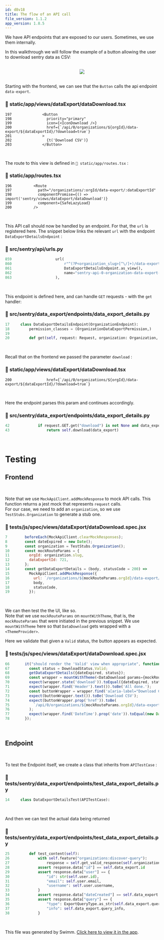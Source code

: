 ```yaml
---
id: d8v18
title: The flow of an API call
file_version: 1.1.2
app_version: 1.8.5
---
```


We have API endpoints that are exposed to our users. Sometimes, we use them internally.

In this walkthrough we will follow the example of a button allowing the user to download sentry data as CSV:

<br/>

<div align="center"><img src="https://firebasestorage.googleapis.com/v0/b/swimmio-content/o/repositories%2FZ2l0aHViJTNBJTNBc2VudHJ5JTNBJTNBc3dpbW1pbw%3D%3D%2F8dfe0b92-7e7e-4338-b1ff-3738ac5503db.png?alt=media&token=a80f09a7-7c13-4dd5-903b-7c764e9b9a65" style="width:'100%'"/></div>

<br/>

Starting with the frontend, we can see that the `Button`<swm-token data-swm-token=":static/app/views/dataExport/dataDownload.tsx:197:2:2:`          &lt;Button`"/> calls the api endpoint `data-export`<swm-token data-swm-token=":static/app/views/dataExport/dataDownload.tsx:200:15:17:`            href={`/api/0/organizations/${orgId}/data-export/${dataExportId}/?download=true`}`"/>.
<!-- NOTE-swimm-snippet: the lines below link your snippet to Swimm -->
### 📄 static/app/views/dataExport/dataDownload.tsx
```tsx
197              <Button
198                priority="primary"
199                icon={<IconDownload />}
200                href={`/api/0/organizations/${orgId}/data-export/${dataExportId}/?download=true`}
201              >
202                {t('Download CSV')}
203              </Button>
```

<br/>

The route to this view is defined in `📄 static/app/routes.tsx` :
<!-- NOTE-swimm-snippet: the lines below link your snippet to Swimm -->
### 📄 static/app/routes.tsx
```tsx
196          <Route
197            path="/organizations/:orgId/data-export/:dataExportId"
198            componentPromise={() => import('sentry/views/dataExport/dataDownload')}
199            component={SafeLazyLoad}
200          />
```

<br/>

This API call should now be handled by an endpoint. For that, the `url`<swm-token data-swm-token=":src/sentry/api/urls.py:859:1:1:`                url(`"/> is registered here. The snippet below links the relevant `url`<swm-token data-swm-token=":src/sentry/api/urls.py:859:1:1:`                url(`"/> with the endpoint `DataExportDetailsEndpoint`<swm-token data-swm-token=":src/sentry/api/urls.py:861:1:1:`                    DataExportDetailsEndpoint.as_view(),`"/> :
<!-- NOTE-swimm-snippet: the lines below link your snippet to Swimm -->
### 📄 src/sentry/api/urls.py
```python
859                    url(
860                        r"^(?P<organization_slug>[^\/]+)/data-export/(?P<data_export_id>[^\/]+)/$",
861                        DataExportDetailsEndpoint.as_view(),
862                        name="sentry-api-0-organization-data-export-details",
863                    ),
```

<br/>

This endpoint is defined here, and can handle `GET`<swm-token data-swm-token=":src/sentry/data_export/endpoints/data_export_details.py:42:5:5:`        if request.GET.get(&quot;download&quot;) is not None and data_export._get_file() is not None:`"/> requests - with the `get`<swm-token data-swm-token=":src/sentry/data_export/endpoints/data_export_details.py:20:3:3:`    def get(self, request: Request, organization: Organization, data_export_id: str) -&gt; Response:`"/> handler:
<!-- NOTE-swimm-snippet: the lines below link your snippet to Swimm -->
### 📄 src/sentry/data_export/endpoints/data_export_details.py
```python
17     class DataExportDetailsEndpoint(OrganizationEndpoint):
18         permission_classes = (OrganizationDataExportPermission,)
19     
20         def get(self, request: Request, organization: Organization, data_export_id: str) -> Response:
```

<br/>

Recall that on the frontend we passed the parameter `download`<swm-token data-swm-token=":static/app/views/dataExport/dataDownload.tsx:200:23:23:`            href={`/api/0/organizations/${orgId}/data-export/${dataExportId}/?download=true`}`"/> :
<!-- NOTE-swimm-snippet: the lines below link your snippet to Swimm -->
### 📄 static/app/views/dataExport/dataDownload.tsx
```tsx
200                href={`/api/0/organizations/${orgId}/data-export/${dataExportId}/?download=true`}
```

<br/>

Here the endpoint parses this param and continues accordingly.
<!-- NOTE-swimm-snippet: the lines below link your snippet to Swimm -->
### 📄 src/sentry/data_export/endpoints/data_export_details.py
```python
42             if request.GET.get("download") is not None and data_export._get_file() is not None:
43                 return self.download(data_export)
```

<br/>

# Testing

## Frontend

<br/>

Note that we use `MockApiClient.addMockResponse`<swm-token data-swm-token=":tests/js/spec/views/dataExport/dataDownload.spec.jsx:15:1:3:`    MockApiClient.addMockResponse({`"/> to mock API calls. This function returns a jest mock that represents `request`<swm-token data-swm-token=":src/sentry/data_export/endpoints/data_export_details.py:20:8:8:`    def get(self, request: Request, organization: Organization, data_export_id: str) -&gt; Response:`"/> calls.  
For our case, we need to add an `organization`<swm-token data-swm-token=":tests/js/spec/views/dataExport/dataDownload.spec.jsx:9:3:3:`  const organization = TestStubs.Organization();`"/>, so we use `TestStubs.Organization`<swm-token data-swm-token=":tests/js/spec/views/dataExport/dataDownload.spec.jsx:9:7:9:`  const organization = TestStubs.Organization();`"/> to generate a stub one.
<!-- NOTE-swimm-snippet: the lines below link your snippet to Swimm -->
### 📄 tests/js/spec/views/dataExport/dataDownload.spec.jsx
```javascript
7        beforeEach(MockApiClient.clearMockResponses);
8        const dateExpired = new Date();
9        const organization = TestStubs.Organization();
10       const mockRouteParams = {
11         orgId: organization.slug,
12         dataExportId: 721,
13       };
14       const getDataExportDetails = (body, statusCode = 200) =>
15         MockApiClient.addMockResponse({
16           url: `/organizations/${mockRouteParams.orgId}/data-export/${mockRouteParams.dataExportId}/`,
17           body,
18           statusCode,
19         });
```

<br/>

We can then test the the UI, like so.  
Note that we use `mockRouteParams`<swm-token data-swm-token=":tests/js/spec/views/dataExport/dataDownload.spec.jsx:69:15:15:`    const wrapper = mountWithTheme(&lt;DataDownload params={mockRouteParams} /&gt;);`"/> on `mountWithTheme`<swm-token data-swm-token=":tests/js/spec/views/dataExport/dataDownload.spec.jsx:69:7:7:`    const wrapper = mountWithTheme(&lt;DataDownload params={mockRouteParams} /&gt;);`"/>, that is, the `mockRouteParams`<swm-token data-swm-token=":tests/js/spec/views/dataExport/dataDownload.spec.jsx:10:3:3:`  const mockRouteParams = {`"/> that were initiated in the previous snippet. We use `mountWithTheme`<swm-token data-swm-token=":tests/js/spec/views/dataExport/dataDownload.spec.jsx:69:7:7:`    const wrapper = mountWithTheme(&lt;DataDownload params={mockRouteParams} /&gt;);`"/> here so that `DataDownload`<swm-token data-swm-token=":tests/js/spec/views/dataExport/dataDownload.spec.jsx:69:10:10:`    const wrapper = mountWithTheme(&lt;DataDownload params={mockRouteParams} /&gt;);`"/> gets wrapped with a `<ThemeProvider>`.

Here we validate that given a `Valid`<swm-token data-swm-token=":tests/js/spec/views/dataExport/dataDownload.spec.jsx:67:9:9:`    const status = DownloadStatus.Valid;`"/> status, the button appears as expected.
<!-- NOTE-swimm-snippet: the lines below link your snippet to Swimm -->
### 📄 tests/js/spec/views/dataExport/dataDownload.spec.jsx
```javascript
66       it("should render the 'Valid' view when appropriate", function () {
67         const status = DownloadStatus.Valid;
68         getDataExportDetails({dateExpired, status});
69         const wrapper = mountWithTheme(<DataDownload params={mockRouteParams} />);
70         expect(wrapper.state('download')).toEqual({dateExpired, status});
71         expect(wrapper.find('Header').text()).toBe('All done.');
72         const buttonWrapper = wrapper.find('a[aria-label="Download CSV"]');
73         expect(buttonWrapper.text()).toBe('Download CSV');
74         expect(buttonWrapper.prop('href')).toBe(
75           `/api/0/organizations/${mockRouteParams.orgId}/data-export/${mockRouteParams.dataExportId}/?download=true`
76         );
77         expect(wrapper.find('DateTime').prop('date')).toEqual(new Date(dateExpired));
78       });
```

<br/>

## Endpoint

<br/>

To test the Endpoint itself, we create a class that inherits from `APITestCase`<swm-token data-swm-token=":tests/sentry/data_export/endpoints/test_data_export_details.py:14:4:4:`class DataExportDetailsTest(APITestCase):`"/> :
<!-- NOTE-swimm-snippet: the lines below link your snippet to Swimm -->
### 📄 tests/sentry/data_export/endpoints/test_data_export_details.py
```python
14     class DataExportDetailsTest(APITestCase):
```

<br/>

And then we can test the actual data being returned
<!-- NOTE-swimm-snippet: the lines below link your snippet to Swimm -->
### 📄 tests/sentry/data_export/endpoints/test_data_export_details.py
```python
25         def test_content(self):
26             with self.feature("organizations:discover-query"):
27                 response = self.get_valid_response(self.organization.slug, self.data_export.id)
28             assert response.data["id"] == self.data_export.id
29             assert response.data["user"] == {
30                 "id": str(self.user.id),
31                 "email": self.user.email,
32                 "username": self.user.username,
33             }
34             assert response.data["dateCreated"] == self.data_export.date_added
35             assert response.data["query"] == {
36                 "type": ExportQueryType.as_str(self.data_export.query_type),
37                 "info": self.data_export.query_info,
38             }
```

<br/>

This file was generated by Swimm. [Click here to view it in the app](https://app.swimm.io/repos/Z2l0aHViJTNBJTNBZnJvbnRlbmQtc3dpbW0lM0ElM0FyaWNhcmRvbG9wZXpn/docs/d8v18).
